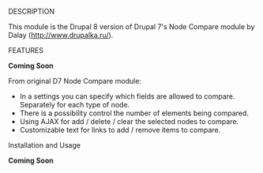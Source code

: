 DESCRIPTION

This module is the Drupal 8 version of Drupal 7's Node Compare module by Dalay
(http://www.drupalka.ru/).

FEATURES

**Coming Soon**

From original D7 Node Compare module:

* In a settings you can specify which fields are allowed to compare.
Separately for each type of node.
* There is a possibility control the number of elements being compared.
* Using AJAX for add / delete / clear the selected nodes to compare.
* Customizable text for links to add / remove items to compare.

Installation and Usage

**Coming Soon**